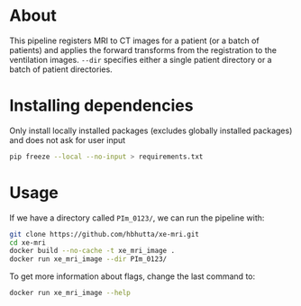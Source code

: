 
# About
This pipeline registers MRI to CT images for a patient (or a batch of patients)
and applies the forward transforms from the registration to the 
ventilation images. `--dir` specifies either a single patient directory or a batch of patient directories.

# Installing dependencies
Only install locally installed packages (excludes globally installed packages) and does not ask for user input
```bash
pip freeze --local --no-input > requirements.txt
```
# Usage
If we have a directory called `PIm_0123/`, we can run the pipeline with:
```bash
git clone https://github.com/hbhutta/xe-mri.git
cd xe-mri
docker build --no-cache -t xe_mri_image .
docker run xe_mri_image --dir PIm_0123/
```

To get more information about flags, change the last command to:
```bash
docker run xe_mri_image --help
```
